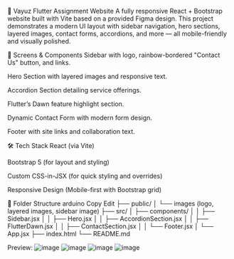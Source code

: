 🚀 Vayuz Flutter Assignment Website
A fully responsive React + Bootstrap website built with Vite based on a provided Figma design. This project demonstrates a modern UI layout with sidebar navigation, hero sections, layered images, contact forms, accordions, and more — all mobile-friendly and visually polished.

📸 Screens & Components
Sidebar with logo, rainbow-bordered "Contact Us" button, and links.

Hero Section with layered images and responsive text.

Accordion Section detailing service offerings.

Flutter’s Dawn feature highlight section.

Dynamic Contact Form with modern form design.

Footer with site links and collaboration text.

🛠 Tech Stack
React (via Vite)

Bootstrap 5 (for layout and styling)

Custom CSS-in-JSX (for quick styling and overrides)

Responsive Design (Mobile-first with Bootstrap grid)

📂 Folder Structure
arduino
Copy
Edit
├── public/
│   └── images (logo, layered images, sidebar image)
├── src/
│   ├── components/
│   │   ├── Sidebar.jsx
│   │   ├── Hero.jsx
│   │   ├── AccordionSection.jsx
│   │   ├── FlutterDawn.jsx
│   │   ├── ContactSection.jsx
│   │   └── Footer.jsx
│   └── App.jsx
├── index.html
└── README.md

Preview:
![image](https://github.com/user-attachments/assets/6fb33298-115c-4189-8b8e-b6050a097409)
![image](https://github.com/user-attachments/assets/da4fae6a-04f7-4b4e-8c93-ff52e3820a65)
![image](https://github.com/user-attachments/assets/68ac55cc-8972-4b07-bcde-a06eca5886c6)
![image](https://github.com/user-attachments/assets/23863d8b-33eb-4f5e-9353-524ae737910c)



